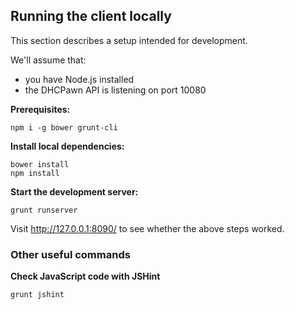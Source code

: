Running the client locally
--------------------------

This section describes a setup intended for development.

We'll assume that:
- you have Node.js installed
- the DHCPawn API is listening on port 10080

**Prerequisites:**

    npm i -g bower grunt-cli

**Install local dependencies:**

    bower install
    npm install

**Start the development server:**

    grunt runserver

Visit http://127.0.0.1:8090/ to see whether the above steps worked.

### Other useful commands

**Check JavaScript code with JSHint**

    grunt jshint
